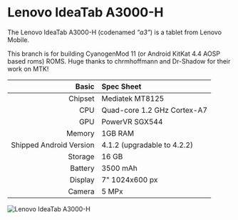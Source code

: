 Lenovo IdeaTab A3000-H
======================

The Lenovo IdeaTab A3000-H (codenamed _"a3"_) is a tablet from Lenovo Mobile.

This branch is for building CyanogenMod 11 (or Android KitKat 4.4 AOSP based roms) ROMS. Huge thanks to chrmhoffmann and Dr-Shadow for their work on MTK!

Basic   | Spec Sheet
-------:|:-------------------------
Chipset | Mediatek MT8125
CPU     | Quad-core 1.2 GHz Cortex-A7 
GPU     | PowerVR SGX544
Memory  | 1GB RAM
Shipped Android Version | 4.1.2 (upgradable to 4.2.2)
Storage | 16 GB
Battery | 3500 mAh
Display | 7" 1024x600 px
Camera | 5 MPx


![Lenovo IdeaTab A3000-H](https://geizhals.at/p/939405.jpg "Lenovo IdeaTab A3000 in white")
